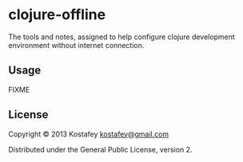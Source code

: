 # clojure-offline

The tools and notes, assigned to help configure clojure development environment
without internet connection.

## Usage

FIXME

## License

Copyright © 2013 Kostafey <kostafey@gmail.com>

Distributed under the General Public License, version 2.
